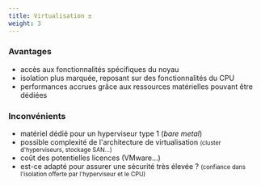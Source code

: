 ```yaml
---
title: Virtualisation ±
weight: 3
---
```

### Avantages

- accès aux fonctionnalités spécifiques du noyau
- isolation plus marquée, reposant sur des fonctionnalités du CPU
- performances accrues grâce aux ressources matérielles pouvant être dédiées

### Inconvénients

- matériel dédié pour un hyperviseur type 1 (*bare metal*)
- possible complexité de l'architecture de virtualisation
  <small>(cluster d'hyperviseurs, stockage SAN...)</small>
- coût des potentielles licences (VMware...)
- est-ce adapté pour assurer une sécurité très élevée ?
  <small>(confiance dans l'isolation offerte par l'hyperviseur et le CPU)</small>

<aside class="notes">

</aside>
